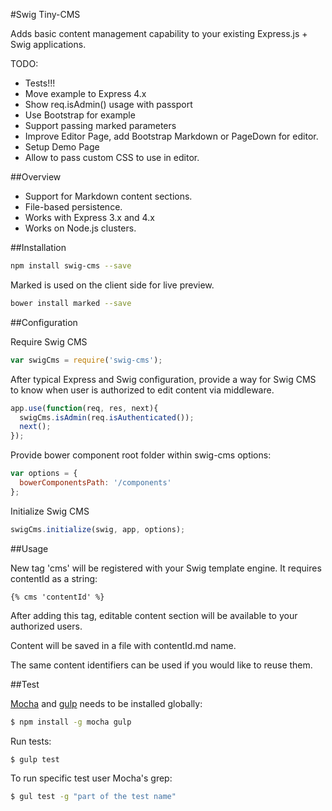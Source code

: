 #Swig Tiny-CMS

Adds basic content management capability to your existing Express.js + Swig applications.

TODO:
- Tests!!!
- Move example to Express 4.x
- Show req.isAdmin() usage with passport
- Use Bootstrap for example
- Support passing marked parameters
- Improve Editor Page, add Bootstrap Markdown or PageDown for editor.
- Setup Demo Page
- Allow to pass custom CSS to use in editor.

##Overview

- Support for Markdown content sections.
- File-based persistence.
- Works with Express 3.x and 4.x
- Works on Node.js clusters.

##Installation

```sh
npm install swig-cms --save
```

Marked is used on the client side for live preview.

```sh
bower install marked --save
```

##Configuration

Require Swig CMS
```js
var swigCms = require('swig-cms');
```

After typical Express and Swig configuration, provide a way for Swig CMS to know when user is authorized to edit content via middleware.

```js
app.use(function(req, res, next){
  swigCms.isAdmin(req.isAuthenticated());
  next();
});
````

Provide bower component root folder within swig-cms options:

```js
var options = {
  bowerComponentsPath: '/components'
};
```

Initialize Swig CMS

```js
swigCms.initialize(swig, app, options);
````

##Usage

New tag 'cms' will be registered with your Swig template engine. It requires contentId as a string:

```swig
{% cms 'contentId' %}
```

After adding this tag, editable content section will be available to your authorized users.

Content will be saved in a file with contentId.md name.

The same content identifiers can be used if you would like to reuse them.

##Test

[Mocha](http://visionmedia.github.io/mocha/) and [gulp](http://gulpjs.com/) needs to be installed globally:

```sh
$ npm install -g mocha gulp
```

Run tests:

```sh
$ gulp test
```

To run specific test user Mocha's grep:

```sh
$ gul test -g "part of the test name"
```



